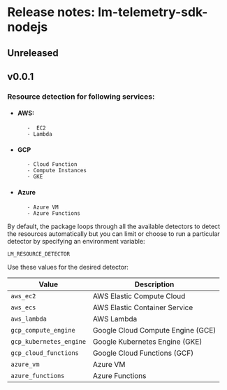 # Release notes: lm-telemetry-sdk-nodejs

## Unreleased

## v0.0.1
 ### Resource detection for following services:
- #### AWS:
		 -  EC2
		 - Lambda
- #### GCP
		 - Cloud Function
		 - Compute Instances
		 - GKE
- #### Azure
		 - Azure VM
		 - Azure Functions
			 
By default, the package loops through all the available detectors to detect the resources automatically but you can limit or choose to run a particular detector by specifying an environment variable:

`LM_RESOURCE_DETECTOR`

Use these values for the desired detector:

| Value                     | Description|
|---------------------------|-------------------------------------|
| `aws_ec2`                 | AWS Elastic Compute Cloud |
| `aws_ecs`                 | AWS Elastic Container Service |
| `aws_lambda`              | AWS Lambda |
| `gcp_compute_engine`      | Google Cloud Compute Engine (GCE) |
| `gcp_kubernetes_engine`   | Google Kubernetes Engine (GKE) |
| `gcp_cloud_functions`     | Google Cloud Functions (GCF) |
| `azure_vm`								| Azure VM |
| `azure_functions`         | Azure Functions |
